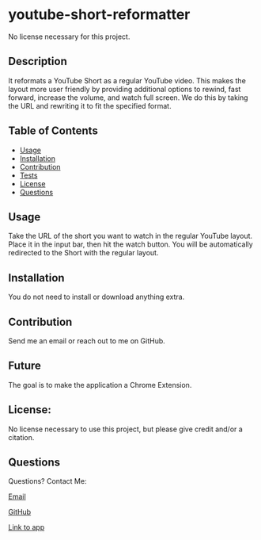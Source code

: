 
# youtube-short-reformatter

No license necessary for this project.

## Description
It reformats a YouTube Short as a regular YouTube video.  This makes the layout more user friendly by providing additional options to rewind, fast forward, increase the volume, and watch full screen. We do this by taking the URL and rewriting it to fit the specified format.

## Table of Contents
- [Usage](#usage)
- [Installation](#installation)
- [Contribution](#contribution)
- [Tests](#tests)
- [License](#license)
- [Questions](#questions)

## Usage
Take the URL of the short you want to watch in the regular YouTube layout.  Place it in the input bar, then hit the watch button.  You will be automatically redirected to the Short with the regular layout.

## Installation
You do not need to install or download anything extra.

## Contribution
Send me an email or reach out to me on GitHub.

## Future
The goal is to make the application a Chrome Extension.

## License:
No license necessary to use this project, but please give credit and/or a citation.

## Questions
Questions?  Contact Me:

[Email](carlson.matt.r@gmail.com)

[GitHub](https://github.com/mrmrc182)

[Link to app](https://mrmrc182.github.io/short-reformat-watch/)  
